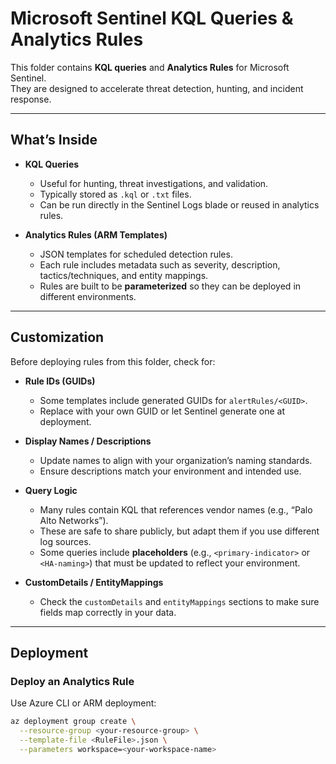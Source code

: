 # Microsoft Sentinel KQL Queries & Analytics Rules

This folder contains **KQL queries** and **Analytics Rules** for Microsoft Sentinel.  
They are designed to accelerate threat detection, hunting, and incident response.

---

## What’s Inside

- **KQL Queries**  
  - Useful for hunting, threat investigations, and validation.  
  - Typically stored as `.kql` or `.txt` files.  
  - Can be run directly in the Sentinel Logs blade or reused in analytics rules.  

- **Analytics Rules (ARM Templates)**  
  - JSON templates for scheduled detection rules.  
  - Each rule includes metadata such as severity, description, tactics/techniques, and entity mappings.  
  - Rules are built to be **parameterized** so they can be deployed in different environments.  

---

## Customization

Before deploying rules from this folder, check for:

- **Rule IDs (GUIDs)**  
  - Some templates include generated GUIDs for `alertRules/<GUID>`.  
  - Replace with your own GUID or let Sentinel generate one at deployment.

- **Display Names / Descriptions**  
  - Update names to align with your organization’s naming standards.  
  - Ensure descriptions match your environment and intended use.

- **Query Logic**  
  - Many rules contain KQL that references vendor names (e.g., “Palo Alto Networks”).  
  - These are safe to share publicly, but adapt them if you use different log sources.  
  - Some queries include **placeholders** (e.g., `<primary-indicator>` or `<HA-naming>`) that must be updated to reflect your environment.

- **CustomDetails / EntityMappings**  
  - Check the `customDetails` and `entityMappings` sections to make sure fields map correctly in your data.  

---

## Deployment

### Deploy an Analytics Rule

Use Azure CLI or ARM deployment:

```bash
az deployment group create \
  --resource-group <your-resource-group> \
  --template-file <RuleFile>.json \
  --parameters workspace=<your-workspace-name>
